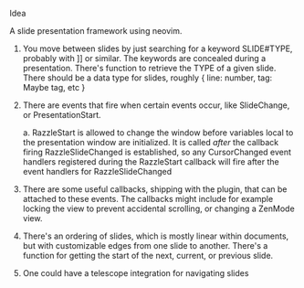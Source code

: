 Idea

A slide presentation framework using neovim. 

1. You move between slides by just searching for a keyword SLIDE#TYPE,
   probably with ]] or similar. The keywords are concealed during a presentation. There's function to retrieve the TYPE of a given slide. There should be a data type for slides, roughly { line: number, tag: Maybe tag, etc }

2. There are events that fire when certain events occur, like SlideChange, or
   PresentationStart.

    a. RazzleStart is allowed to change the window before variables local to
       the presentation window are initialized. It is called *after* the
       callback firing RazzleSlideChanged is established, so any CursorChanged
       event handlers registered during the RazzleStart callback will fire
       after the event handlers for RazzleSlideChanged

3. There are some useful callbacks, shipping with the plugin, that can be
   attached to these events. The callbacks might include for example locking
   the view to prevent accidental scrolling, or changing a ZenMode view. 

4. There's an ordering of slides, which is mostly linear within documents,
   but with customizable edges from one slide to another. There's a function
   for getting the start of the next, current, or previous slide.

5. One could have a telescope integration for navigating slides
